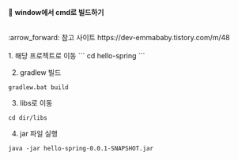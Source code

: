 :tiger: **window에서 cmd로 빌드하기**

<br>
:arrow_forward: 참고 사이트
https://dev-emmababy.tistory.com/m/48

<br>
<br>
1. 해당 프로젝트로 이동
```
cd hello-spring
```

2. gradlew 빌드
```
gradlew.bat build
```

3. libs로 이동
```
cd dir/libs
```

4. jar 파일 실행
```
java -jar hello-spring-0.0.1-SNAPSHOT.jar
```

